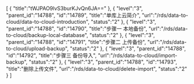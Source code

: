 [
	{
		"title":"tWJPAO9lvS3burKJvQn6JA=="
	},
	{
		"level":"3",
		"parent_id":"14788",
		"id":"14789",
		"title":"单库上云简介",
		"url":"/rds/data-to-cloud/data-to-cloud-introduction",
		"status":"2"
	},
	{
		"level":"3",
		"parent_id":"14788",
		"id":"14790",
		"title":"步骤一 本地备份",
		"url":"/rds/data-to-cloud/backup-local-database",
		"status":"2"
	},
	{
		"level":"3",
		"parent_id":"14788",
		"id":"14791",
		"title":"步骤二 上传备份",
		"url":"/rds/data-to-cloud/upload-backup",
		"status":"2"
	},
	{
		"level":"3",
		"parent_id":"14788",
		"id":"14792",
		"title":"步骤三 备份导入",
		"url":"/rds/data-to-cloud/import-backup",
		"status":"2"
	},
	{
		"level":"3",
		"parent_id":"14788",
		"id":"14793",
		"title":"删除上传文件",
		"url":"/rds/data-to-cloud/delete-import",
		"status":"2"
	}
]
